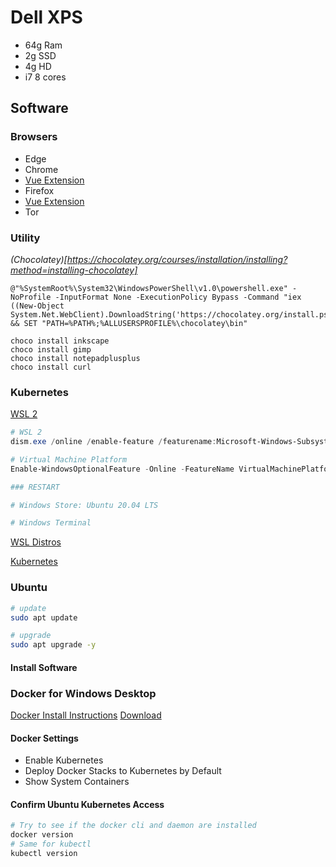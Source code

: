 # Dell XPS

* 64g Ram
* 2g SSD
* 4g HD
* i7 8 cores

## Software

### Browsers

* Edge
* Chrome
 * [Vue Extension](https://chrome.google.com/webstore/detail/vuejs-devtools/ljjemllljcmogpfapbkkighbhhppjdbg) 
* Firefox
 * [Vue Extension](https://addons.mozilla.org/en-US/firefox/addon/vue-js-devtools/?utm_source=addons.mozilla.org&utm_medium=referral&utm_content=search)
* Tor

### Utility

 *(Chocolatey)[https://chocolatey.org/courses/installation/installing?method=installing-chocolatey]*

```
@"%SystemRoot%\System32\WindowsPowerShell\v1.0\powershell.exe" -NoProfile -InputFormat None -ExecutionPolicy Bypass -Command "iex ((New-Object System.Net.WebClient).DownloadString('https://chocolatey.org/install.ps1'))" && SET "PATH=%PATH%;%ALLUSERSPROFILE%\chocolatey\bin"
``` 

```
choco install inkscape
choco install gimp
choco install notepadplusplus
choco install curl
```

### Kubernetes

[WSL 2](https://www.omgubuntu.co.uk/how-to-install-wsl2-on-windows-10)

```powershell
# WSL 2
dism.exe /online /enable-feature /featurename:Microsoft-Windows-Subsystem-Linux /all /norestart

# Virtual Machine Platform
Enable-WindowsOptionalFeature -Online -FeatureName VirtualMachinePlatform -NoRestart

### RESTART

# Windows Store: Ubuntu 20.04 LTS

# Windows Terminal 

```

[WSL Distros](https://docs.microsoft.com/en-us/windows/wsl/install-manual)

[Kubernetes](https://kubernetes.io/blog/2020/05/21/wsl-docker-kubernetes-on-the-windows-desktop/)

### Ubuntu

```bash
# update
sudo apt update

# upgrade
sudo apt upgrade -y
```

#### Install Software

### Docker for Windows Desktop

[Docker Install Instructions](https://docs.docker.com/docker-for-windows/install/)
[Download](https://hub.docker.com/editions/community/docker-ce-desktop-windows/)

#### Docker Settings

* Enable Kubernetes
* Deploy Docker Stacks to Kubernetes by Default
* Show System Containers 

#### Confirm Ubuntu Kubernetes Access

```bash
# Try to see if the docker cli and daemon are installed
docker version
# Same for kubectl
kubectl version
```

